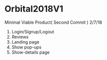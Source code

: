 # Orbital2018V1

Minimal Viable Product( Second Commit ) 2/7/18

1. Login/Signup/Logout
2. Reviews
3. Landing page
4. Show pop-ups
5. Show-details page

